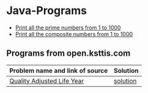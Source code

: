 # Java-Programs

- [Print all the prime numbers from 1 to 1000](https://github.com/subratsir/Java-Programs/blob/main/checkprime1000.java)
- [Print all the composite numbers from 1 to 1000](https://github.com/subratsir/Java-Programs/blob/main/checknotprime1000.java)

## Programs from open.ksttis.com

| Problem name and link of source | Solution |
|-------------------------------------------------------------|--------------------|
| [Quality Adjusted Life Year](https://open.kattis.com/problems/qaly) | [solution](https://github.com/subratsir/Java-Programs/blob/main/quality-adjusted-life-year.java) |

